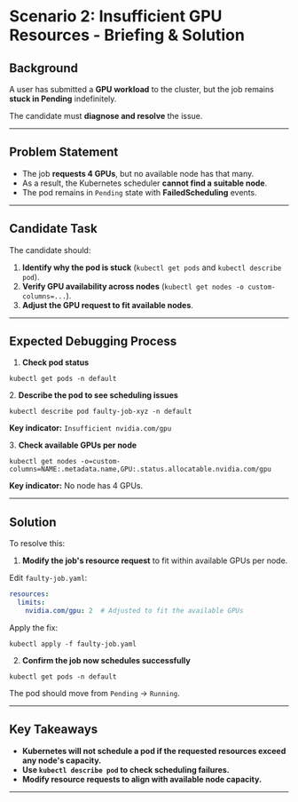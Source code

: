 # Scenario 2: Insufficient GPU Resources - Briefing & Solution

## **Background**
A user has submitted a **GPU workload** to the cluster, but the job remains **stuck in Pending** indefinitely.

The candidate must **diagnose and resolve** the issue.

---

## **Problem Statement**
- The job **requests 4 GPUs**, but no available node has that many.
- As a result, the Kubernetes scheduler **cannot find a suitable node**.
- The pod remains in `Pending` state with **FailedScheduling** events.

---

## **Candidate Task**
The candidate should:
1. **Identify why the pod is stuck** (`kubectl get pods` and `kubectl describe pod`).
2. **Verify GPU availability across nodes** (`kubectl get nodes -o custom-columns=...`).
3. **Adjust the GPU request to fit available nodes**.

---

## **Expected Debugging Process**
1. **Check pod status**
```
kubectl get pods -n default
```

2️. **Describe the pod to see scheduling issues**
```
kubectl describe pod faulty-job-xyz -n default
```
**Key indicator:** `Insufficient nvidia.com/gpu`

3️. **Check available GPUs per node**
```
kubectl get nodes -o=custom-columns=NAME:.metadata.name,GPU:.status.allocatable.nvidia.com/gpu
```
**Key indicator:** No node has 4 GPUs.

---

## **Solution**
To resolve this:
1. **Modify the job's resource request** to fit within available GPUs per node.

Edit `faulty-job.yaml`:
```yaml
resources:
  limits:
    nvidia.com/gpu: 2  # Adjusted to fit the available GPUs
```

Apply the fix:
```
kubectl apply -f faulty-job.yaml
```
2. **Confirm the job now schedules successfully**
```
kubectl get pods -n default
```
The pod should move from `Pending` → `Running`.

---


## **Key Takeaways**
- **Kubernetes will not schedule a pod if the requested resources exceed any node's capacity.**
- **Use `kubectl describe pod` to check scheduling failures.**
- **Modify resource requests to align with available node capacity.**

---